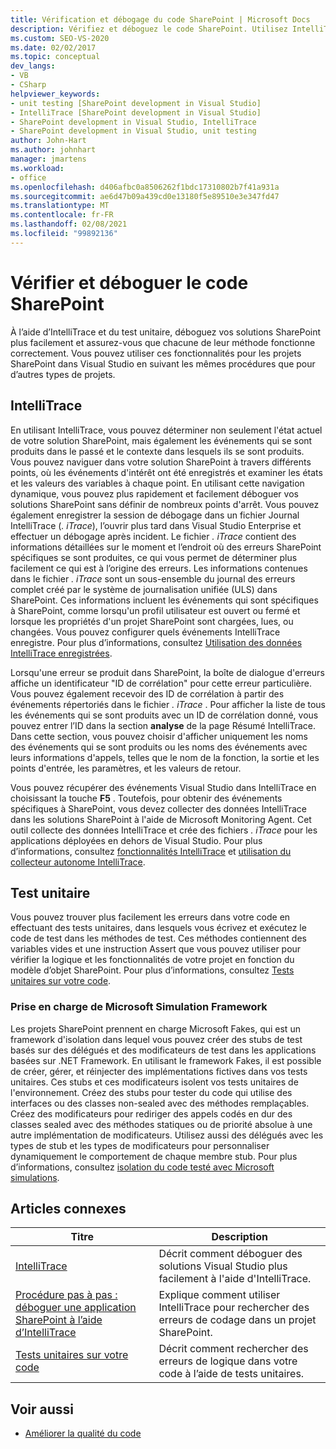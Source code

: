 ```yaml
---
title: Vérification et débogage du code SharePoint | Microsoft Docs
description: Vérifiez et déboguez le code SharePoint. Utilisez IntelliTrace pour examiner les événements passés et l’état actuel dans votre solution. Utilisez des tests unitaires pour garantir le bon fonctionnement de vos méthodes.
ms.custom: SEO-VS-2020
ms.date: 02/02/2017
ms.topic: conceptual
dev_langs:
- VB
- CSharp
helpviewer_keywords:
- unit testing [SharePoint development in Visual Studio]
- IntelliTrace [SharePoint development in Visual Studio]
- SharePoint development in Visual Studio, IntelliTrace
- SharePoint development in Visual Studio, unit testing
author: John-Hart
ms.author: johnhart
manager: jmartens
ms.workload:
- office
ms.openlocfilehash: d406afbc0a8506262f1bdc17310802b7f41a931a
ms.sourcegitcommit: ae6d47b09a439cd0e13180f5e89510e3e347fd47
ms.translationtype: MT
ms.contentlocale: fr-FR
ms.lasthandoff: 02/08/2021
ms.locfileid: "99892136"
---
```

# <a name="verify-and-debug-sharepoint-code"></a>Vérifier et déboguer le code SharePoint
À l’aide d’IntelliTrace et du test unitaire, déboguez vos solutions SharePoint plus facilement et assurez-vous que chacune de leur méthode fonctionne correctement. Vous pouvez utiliser ces fonctionnalités pour les projets SharePoint dans Visual Studio en suivant les mêmes procédures que pour d’autres types de projets.

## <a name="intellitrace"></a>IntelliTrace
En utilisant IntelliTrace, vous pouvez déterminer non seulement l'état actuel de votre solution SharePoint, mais également les événements qui se sont produits dans le passé et le contexte dans lesquels ils se sont produits. Vous pouvez naviguer dans votre solution SharePoint à travers différents points, où les événements d'intérêt ont été enregistrés et examiner les états et les valeurs des variables à chaque point. En utilisant cette navigation dynamique, vous pouvez plus rapidement et facilement déboguer vos solutions SharePoint sans définir de nombreux points d'arrêt. Vous pouvez également enregistrer la session de débogage dans un fichier Journal IntelliTrace (*. iTrace*), l’ouvrir plus tard dans Visual Studio Enterprise et effectuer un débogage après incident. Le fichier *. iTrace* contient des informations détaillées sur le moment et l’endroit où des erreurs SharePoint spécifiques se sont produites, ce qui vous permet de déterminer plus facilement ce qui est à l’origine des erreurs. Les informations contenues dans le fichier *. iTrace* sont un sous-ensemble du journal des erreurs complet créé par le système de journalisation unifiée (ULS) dans SharePoint. Ces informations incluent les événements qui sont spécifiques à SharePoint, comme lorsqu'un profil utilisateur est ouvert ou fermé et lorsque les propriétés d'un projet SharePoint sont chargées, lues, ou changées. Vous pouvez configurer quels événements IntelliTrace enregistre. Pour plus d’informations, consultez [Utilisation des données IntelliTrace enregistrées](../debugger/using-saved-intellitrace-data.md).

Lorsqu'une erreur se produit dans SharePoint, la boîte de dialogue d'erreurs affiche un identificateur "ID de corrélation" pour cette erreur particulière. Vous pouvez également recevoir des ID de corrélation à partir des événements répertoriés dans le fichier *. iTrace* . Pour afficher la liste de tous les événements qui se sont produits avec un ID de corrélation donné, vous pouvez entrer l’ID dans la section **analyse** de la page Résumé IntelliTrace. Dans cette section, vous pouvez choisir d'afficher uniquement les noms des événements qui se sont produits ou les noms des événements avec leurs informations d'appels, telles que le nom de la fonction, la sortie et les points d'entrée, les paramètres, et les valeurs de retour.

Vous pouvez récupérer des événements Visual Studio dans IntelliTrace en choisissant la touche **F5** . Toutefois, pour obtenir des événements spécifiques à SharePoint, vous devez collecter des données IntelliTrace dans les solutions SharePoint à l'aide de Microsoft Monitoring Agent. Cet outil collecte des données IntelliTrace et crée des fichiers *. iTrace* pour les applications déployées en dehors de Visual Studio. Pour plus d’informations, consultez [fonctionnalités IntelliTrace](../debugger/intellitrace-features.md) et [utilisation du collecteur autonome IntelliTrace](../debugger/using-the-intellitrace-stand-alone-collector.md).

## <a name="unit-test"></a>Test unitaire
Vous pouvez trouver plus facilement les erreurs dans votre code en effectuant des tests unitaires, dans lesquels vous écrivez et exécutez le code de test dans les méthodes de test. Ces méthodes contiennent des variables vides et une instruction Assert que vous pouvez utiliser pour vérifier la logique et les fonctionnalités de votre projet en fonction du modèle d’objet SharePoint. Pour plus d’informations, consultez [Tests unitaires sur votre code](../test/unit-test-your-code.md).

### <a name="support-for-microsoft-fakes-framework"></a>Prise en charge de Microsoft Simulation Framework
Les projets SharePoint prennent en charge Microsoft Fakes, qui est un framework d'isolation dans lequel vous pouvez créer des stubs de test basés sur des délégués et des modificateurs de test dans les applications basées sur .NET Framework. En utilisant le framework Fakes, il est possible de créer, gérer, et réinjecter des implémentations fictives dans vos tests unitaires. Ces stubs et ces modificateurs isolent vos tests unitaires de l'environnement. Créez des stubs pour tester du code qui utilise des interfaces ou des classes non-sealed avec des méthodes remplaçables. Créez des modificateurs pour rediriger des appels codés en dur des classes sealed avec des méthodes statiques ou de priorité absolue à une autre implémentation de modificateurs. Utilisez aussi des délégués avec les types de stub et les types de modificateurs pour personnaliser dynamiquement le comportement de chaque membre stub. Pour plus d’informations, consultez [isolation du code testé avec Microsoft simulations](../test/isolating-code-under-test-with-microsoft-fakes.md).

## <a name="related-articles"></a>Articles connexes

|Titre|Description|
|-----------|-----------------|
|[IntelliTrace](../debugger/intellitrace.md)|Décrit comment déboguer des solutions Visual Studio plus facilement à l'aide d'IntelliTrace.|
|[Procédure pas à pas : déboguer une application SharePoint à l’aide d’IntelliTrace](../sharepoint/walkthrough-debugging-a-sharepoint-application-by-using-intellitrace.md)|Explique comment utiliser IntelliTrace pour rechercher des erreurs de codage dans un projet SharePoint.|
|[Tests unitaires sur votre code](../test/unit-test-your-code.md)|Décrit comment rechercher des erreurs de logique dans votre code à l’aide de tests unitaires.|

## <a name="see-also"></a>Voir aussi

- [Améliorer la qualité du code](../test/improve-code-quality.md)